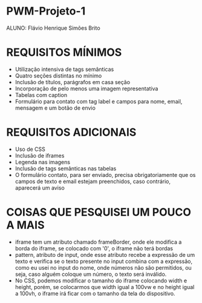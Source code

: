 # PWM-Projeto-1
ALUNO: Flávio Henrique Simões Brito

# REQUISITOS MÍNIMOS
- Utilização intensiva de tags semânticas
- Quatro seções distintas no mínimo
- Inclusão de títulos, parágrafos em casa seção
- Incorporação de pelo menos uma imagem representativa
- Tabelas com caption
- Formulário para contato com tag label e campos para nome, email, mensagem e um botão de envio

# REQUISITOS ADICIONAIS
- Uso de CSS
- Inclusão de iframes
- Legenda nas imagens
- Inclusão de tags semânticas nas tabelas
- O formulário contato, para ser enviado, precisa obrigatoriamente que os campos de texto e email estejam preenchidos, caso contrário, aparecerá um aviso

# COISAS QUE PESQUISEI UM POUCO A MAIS
- iframe tem um atributo chamado frameBorder, onde ele modifica a borda do iframe, se colocado com '0', o iframe não terá bordas
- pattern, atributo de input, onde esse atributo recebe a expressão de um texto e verifica se o texto presente no input combina com a expressão, como eu usei no input do nome, onde números não são permitidos, ou seja, caso alguém coloque um número, o texto será inválido.
- No CSS, podemos modificar o tamanho do iframe colocando width e height, porém, se colocarmos que width igual a 100vw e no height igual a 100vh, o iframe irá ficar com o tamanho da tela do dispositivo.